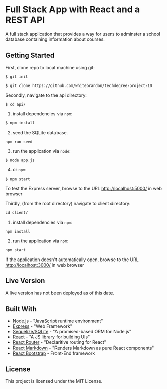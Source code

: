 # Full Stack App with React and a REST API

A full stack application that provides a way for users to adminster a school database containing information about courses.

## Getting Started

First, clone repo to local machine using git:

```
$ git init
```
```
$ git clone https://github.com/whitebrandon/techdegree-project-10
```

Secondly, navigate to the api directory:

```
$ cd api/
```

  1. install dependencies via `npm`:

```
$ npm install
```

  2. seed the SQLite database.

```
npm run seed
```

  3. run the application via `node`:

```
$ node app.js
```

  4. or `npm`:

```
$ npm start
```

To test the Express server, browse to the URL [http://localhost:5000/](http://localhost:5000/) in web browser

Thirdly, (from the root directory) navigate to client directory:

```
cd client/
```
  1. install dependencies via `npm`:

```
npm install
```
  2. run the application via `npm`:

```
npm start
```

If the application doesn't automatically open, 
browse to the URL [http://localhost:3000/](http://localhost:3000/) in web browser

## Live Version

A live version has not been deployed as of this date.


## Built With

* [Node.js](https://nodejs.org/en/about/) - "JavaScript runtime environment"
* [Express](https://expressjs.com/en/4x/api.html) - "Web Framework"
* [Sequelize/SQLite]() - "A promised-based ORM for Node.js"
* [React](reactjs.org) - "A JS library for building UIs"
* [React Router](https://reacttraining.com/react-router/) - "Declaritive routing for React"
* [React Markdown](https://github.com/rexxars/react-markdown) - "Renders Markdown as pure React components"
* [React Bootstrap](https://react-bootstrap.github.io/) - Front-End framework 
<!--* [Sass/Scss](https://sass-lang.com/) - "style sheet language that compiles to CSS"-->

## License

This project is licensed under the MIT License.
